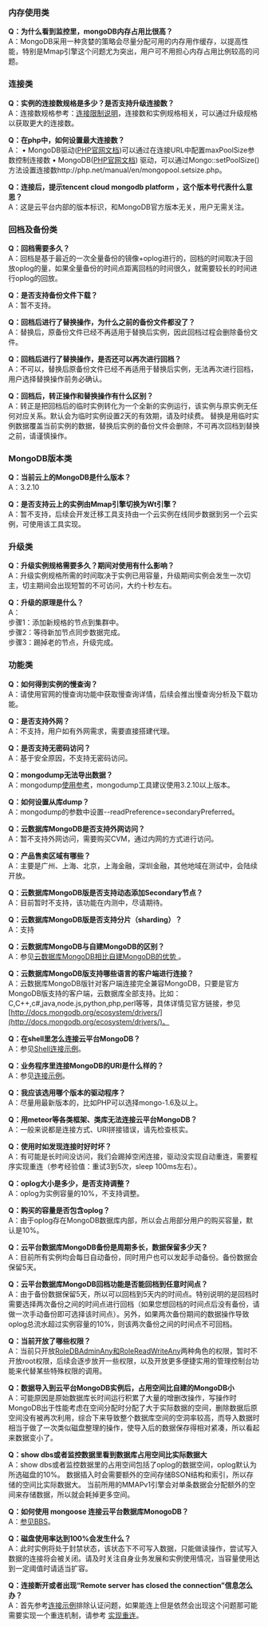 ###  内存使用类
**Q：为什么看到监控里，mongoDB内存占用比很高？**<br>
A：MongoDB采用一种贪婪的策略会尽量分配可用的内存用作缓存，以提高性能，特别是Mmap引擎这个问题尤为突出，用户可不用担心内存占用比例较高的问题。

###  连接类
**Q：实例的连接数规格是多少？是否支持升级连接数？**<br>
A：连接数规格参考：[连接限制说明](/document/product/240/622)，连接数和实例规格相关，可以通过升级规格以获取更大的连接数。

**Q：在php中，如何设置最大连接数？**<br>
A：
•	MongoDB驱动([PHP官网文档](http://php.net/manual/en/set.mongodb.php))可以通过在连接URL中配置maxPoolSize参数控制连接数
•	MongoDB([PHP官网文档](http://php.net/manual/en/set.mongodb.php)) 驱动，可以通过Mongo::setPoolSize() 方法设置连接数http://php.net/manual/en/mongopool.setsize.php。

**Q：连接后，提示tencent cloud mongodb platform ，这个版本号代表什么意思？**<br>
A：这是云平台内部的版本标识，和MongoDB官方版本无关，用户无需关注。


### 回档及备份类
**Q：回档需要多久？**<br>
A：回档是基于最近的一次全量备份的镜像+oplog进行的，回档的时间取决于回放oplog的量，如果全量备份的时间点距离回档的时间很久，就需要较长的时间进行oplog的回放。

**Q：是否支持备份文件下载？**<br>
A：暂不支持。

**Q：回档后进行了替换操作，为什么之前的备份文件都没了？**<br>
A：替换后，原备份文件已经不再适用于替换后实例，因此回档过程会删除备份文件。

**Q：回档后进行了替换操作，是否还可以再次进行回档？**<br>
A：不可以，替换后原备份文件已经不再适用于替换后实例，无法再次进行回档，用户选择替换操作前务必确认。

**Q：回档后，转正操作和替换操作有什么区别？**<br>
A：转正是把回档后的临时实例转化为一个全新的实例运行，该实例与原实例无任何对应关系。默认会为临时实例设置2天的有效期，请及时续费。
替换是用临时实例数据覆盖当前实例的数据，替换后实例的备份文件会删除，不可再次回档到替换之前，请谨慎操作。


### MongoDB版本类
**Q：当前云上的MongoDB是什么版本？**<br>
A：3.2.10

**Q：是否支持云上的实例由Mmap引擎切换为Wt引擎？**<br>
A：暂不支持，后续会开发迁移工具支持由一个云实例在线同步数据到另一个云实例，可使用该工具实现。

### 升级类
**Q：升级实例规格需要多久？期间对使用有什么影响？**<br>
A：升级实例规格所需的时间取决于实例已用容量，升级期间实例会发生一次切主，切主期间会出现短暂的不可访问，大约十秒左右。

**Q：升级的原理是什么？**<br>
A：<br>
步骤1：添加新规格的节点到集群中。<br>
步骤2：等待新加节点同步数据完成。<br>
步骤3：踢掉老的节点，升级完成。


### 功能类
**Q：如何得到实例的慢查询？**<br>
A：请使用官网的慢查询功能中获取慢查询详情，后续会推出慢查询分析及下载功能。

**Q：是否支持外网？**<br>
A：不支持，用户如有外网需求，需要直接搭建代理。

**Q：是否支持无密码访问？**<br>
A：基于安全原因，不支持无密码访问。


**Q：mongodump无法导出数据？**<br>
A：mongodump[使用参考](/document/product/240/5321)，mongodump工具建议使用3.2.10以上版本。

**Q：如何设置从库dump？**<br>
A：mongodump的参数中设置--readPreference=secondaryPreferred。


**Q：云数据库MongoDB是否支持外网访问？**<br>
A：暂不支持外网访问，需要购买CVM，通过内网的方式进行访问。

**Q：产品售卖区域有哪些？**<br>
A：主要是广州、上海、北京，上海金融，深圳金融，其他地域在测试中，会陆续开放。

**Q：云数据库MongoDB版是否支持动态添加Secondary节点？**<br>
A：目前暂时不支持，该功能在内测中，尽请期待。

**Q：云数据库MongoDB版是否支持分片（sharding）？**<br>
A：支持

**Q：云数据库MongoDB与自建MongoDB的区别？**<br>
A：参见[云数据库MongoDB相比自建MongoDB的优势 ](/doc/product/240/3545)。

**Q：云数据库MongoDB版支持哪些语言的客户端进行连接？**<br>
A：云数据库MongoDB版针对客户端连接完全兼容MongoDB，只要是官方MongoDB版支持的客户端，云数据库全部支持。比如：C,C++,c#,java,node.js,python,php,perl等等，具体详情见官方链接，参见[http://docs.mongodb.org/ecosystem/drivers/](http://docs.mongodb.org/ecosystem/drivers/)。

**Q：在shell里怎么连接云平台MongoDB？**<br>
A：参见[Shell连接示例](/doc/product/240/3978)。

**Q：业务程序里连接MongoDB的URI是什么样的？**<br>
A：参见[连接示例](/doc/product/240/3563)。

**Q：我应该选用哪个版本的驱动程序？**<br>
A：尽量用最新版本的，比如PHP可以选择mongo-1.6及以上。

**Q：用meteor等各类框架、类库无法连接云平台MongoDB？**<br>
A：一般来说都是连接方式、URI拼接错误，请先检查核实。

**Q：使用时如发现连接时好时坏？**<br>
A：有可能是长时间没访问，我们会踢掉空闲连接，驱动没实现自动重连，需要程序实现重连（参考经验值：重试3到5次，sleep 100ms左右）。

**Q：oplog大小是多少，是否支持调整？**<br>
A：oplog为实例容量的10%，不支持调整。

**Q：购买的容量是否包含oplog？**<br>
A：由于oplog存在MongoDB数据库内部，所以会占用部分用户的购买容量，默认是10%。
 
**Q：云平台数据库MongoDB备份是周期多长，数据保留多少天？**<br>
A：目前所有实例均会每日自动备份，同时用户也可以发起手动备份。备份数据会保留5天。

**Q：云平台数据库MongoDB回档功能是否能回档到任意时间点？**<br>
A：由于备份数据保留5天，所以可以回档到5天内的时间点。特别说明的是回档时需要选择两次备份之间的时间点进行回档（如果您想回档的时间点后没有备份，请做一次手动备份即可选择该时间点）。另外，如果两次备份期间的数据操作导致oplog总流水超过实例容量的10%，则该两次备份之间的时间点不可回档。

**Q：当前开放了哪些权限？**<br>
A：当前只开放[RoleDBAdminAny和RoleReadWriteAny](http://docs.mongodb.org/v3.0/reference/built-in-roles/)两种角色的权限，暂时不开放root权限，后续会逐步放开一些权限，以及开放更多便捷实用的管理控制台功能来代替某些特殊权限的调用。

**Q：数据导入到云平台MongoDB实例后，占用空间比自建的MongoDB小**<br>
A：可能原因是原始数据库长时间运行积累了大量的增删改操作，写操作时MongoDB出于性能考虑在空间分配时分配了大于实际数据的空间，删除数据后原空间没有被再次利用，综合下来导致整个数据库空间的空洞率较高，而导入数据时相当于做了一次类似磁盘整理的操作，使导入后的数据保存得相对紧凑，所以看起来数据变小了。

**Q：show dbs或者监控数据里看到数据库占用空间比实际数据大**<br>
A：show dbs或者监控数据里的占用空间包括了oplog的数据空间，oplog默认为所选磁盘的10%。
数据插入时会需要额外的空间存储BSON结构和索引，所以存储的空间比实际数据大。
当前所用的MMAPv1引擎会对单条数据会分配额外的空间来存储数据，所以就会耗掉更多空间。

**Q：如何使用 mongoose 连接云平台数据库MonogoDB？**<br>
A：[参见BBS](http://bbs.qcloud.com/thread-17852-1-1.html)。

**Q：磁盘使用率达到100%会发生什么？**<br>
A：此时实例将处于封禁状态，该状态下不可写入数据，只能做读操作，尝试写入数据的连接将会被关闭。请及时关注自身业务发展和实例使用情况，当容量使用达到一定阈值时请适当扩容。

**Q：连接断开或者出现“Remote server has closed the connection”信息怎么办？**<br>
A：首先参考[连接示例](/doc/product/240/3563)排除认证问题，如果能连上但是依然会出现这个问题那可能需要实现一个重连机制，请参考 [实现重连](/doc/product/240/4980)。
